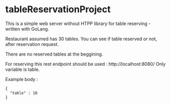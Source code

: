 # tableReservationProject


This is a simple web server without HTPP library for table reserving - written with GoLang. 

Restaurant assumed has 30 tables. You can see if table reserved or not, after reservation request.

There are no reserved tables at the beggining. 

For reserving this rest endpoint should be used : http://localhost:8080/
Only variable is table. 

Example body : 

```
{
  "table" : 10
}
```
